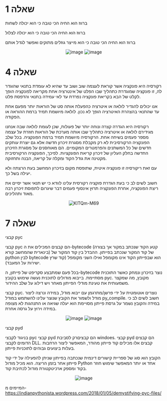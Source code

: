 # שאלה 1

ברווז הוא החיה הכי טובה כי הוא יכולה לשחות

ברווז הוא החיה הכי טובה כי הוא יכולה לצלול

ברווז הוא החיה הכי טובה כי הוא מייצר גוזלים מתוקים ואפשר לגדל אותם
<div align="center">

![image](https://github.com/user-attachments/assets/9a76e0a7-0114-4f5c-9198-bd37597efea5)
![image](https://github.com/user-attachments/assets/8de7f680-0716-493f-a15a-563a09067043)

</div>


# שאלה 4

רקורסיה היא פונקציה אשר קוראת לעצמה שוב ושוב עד שהיא לא עומדת בתנאי שהוגדר לה, זו פונקציה שמוגדרת כתהליך שבו הפלט של אינטרציה אחת מקריאה לפונקציה הופך לקלט של הבא בקריאת פונקציה נפרדת עד לאי עמידה בתנאי והדפסת פלט.

אנו יכולים להגדיר לולאה או איטרציה כהפעלת אותה סט של הוראות יותר מפעם אחת עד שהתנאי בהצהרת האיטרציה הופך לא נכון. לולאה מיושמת תמיד ברמת ההוראה או הפקודה.

רקורסיה היא הגדרה קצרה ונוחה יותר של פעולות, שכן לעומת לולאה שבה אנחנו מגידירם לולאה או איטרציה כתהליך שבו אותה מערכת של הוראות חוזרת על עצמה מספר פעמים בשיחה אחת. הרקורסיה מיושמת תמיד ברמת הפונקציה. בכל שלב הפונקציה הרקורסיבית לא רק מקבלת מסגרת זיכרון חדשה אלא גם יוצרת עותקים חדשים של כל המשתנים והפרמטרים המקומיים. הם מאוחסנים על מסגרת הזיכרון החדשה בחלק העליון של זיכרון קריאת הפונקציות. לפיכך, הפונקציה הרקורסיבית מקטינה את גודל הקוד ומקלה על קריאה, הבנה ותחזוקה.

עם זאת ריקורסיה זו פונקציה איטית, שתופסת מקום בזיכרון המחשב בעת הרצתה ולא יעילה בשל כך.

חשוב לשים לב כי בעת הגדרת פוקציה רקורסית עלינו לוודא כי יש תנאי אשר יסיים את ריצת הפונקציה, אחרת הפונקציה תרוץ אינסוף פעמים דבר שיגרום לתפוסת זיכרון רבה מאוד ותהליכים.


<div align="center">

![KlTQm-M69](https://github.com/nemoisthebest/sfot_tichnot/assets/167675622/221eccea-848e-4ff7-b4ef-bf69f1939b75)

</div>

# שאלה 7

קבצי pyc  

קבצי pyc הם קבצים המכילים את ה-bytecode (קטע הקוד שנכתב במקור אך בצורה בינארית שהמחשב קורא) של קוד המקור שנכתב בפייתון. ההבדל בין קוד המקור של python לבין bytecode הוא שבפייתון הקוד אינו מקומפל ואילו השני מקומפל (קוד שרץ ישירות על המעבד).

בכל פעם שמתבצע סקריפט של פייתון, ה-bytecode נוצר בזיכרון ונמחק כאשר התוכנית מסתיימת. בייבוא מודולים לתוכנית נעשה שימוש בקובץ pyc. מקובץ, מה שמקצר משמעותית את טעינת מודלי הפייתון מאחר ויש דילוג על שלב ההידור.

קבצי pyc. נוצרים אוטומטית על ידי פרשן/מתרגמן עם ייבוא מודל, במידה ונרצה ליצור מודל ולשמור את הקובץ שנוצר עלינו להשתמש במודל py_compile. חשוב לשים לב כי במידה והקובץ נשמר על גרסת פייתון מסויימת הוא יעלה שגיאה או התנהגות לא מצופה במידה וירוץ על גרסה אחרת.

<div align="center">
  
![image](https://github.com/nemoisthebest/sfot_tichnot/assets/167675622/7b69a0dc-1baf-4913-9c87-f2a08382e9f5)
![image](https://github.com/nemoisthebest/sfot_tichnot/assets/167675622/972ee336-3b9f-4d0c-ad21-fe3f890a2fff)

</div>


קבצי pyd  

בניגוד לקבצי  pyc קבצי pyd הם קבציםרק לסביבת windoes. קבצי pyd הם קבצים הדומים לקבצי DLL. קבצים אלו מכילים קוד פייתון מהודר, המאפשר ליצור הרחבות בעלות ביצועים גבוהים לתוכניות פייתון.

הקובץ הוא סוג של ספריית קישורים דינמית שנכתבה בפייתון שניתן להפעילה על ידי קוד פייתון אחר בזמן הריצה. הוא מכיל מודול Python אחד או יותר המאפשר שימוש חוזר בקוד ומספק ארכיטקטורת מודול לכתיבת קוד.

<div align="center">

![image](https://github.com/nemoisthebest/sfot_tichnot/assets/167675622/29a18178-27de-49db-857e-be7e876848e7)

</div>


המיימים מ- https://indianpythonista.wordpress.com/2018/01/05/demystifying-pyc-files/
